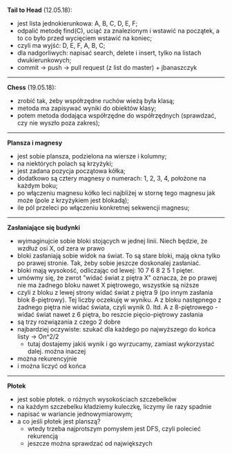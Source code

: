 **Tail to Head** (12.05.18):
- jest lista jednokierunkowa: A, B, C, D, E, F;
- odpalić metodę find(C), uciąć za znalezionym i wstawić na początek, a to co było przed wycięciem wstawić na koniec;
- czyli ma wyjść: D, E, F, A, B, C;
- dla nadgorliwych: napisać search, delete i insert, tylko na listach dwukierunkowych;
- commit -> push -> pull request (z list do master) + jbanaszczyk

---

**Chess** (19.05.18):
- zrobić tak, żeby współrzędne ruchów wieżą była klasą;
- metoda ma zapisywać wyniki do obiektów klasy;
- potem metoda dodająca współrzędne do współrzędnych (sprawdzać, czy nie wyszło poza zakres);

---

**Plansza i magnesy**
- jest sobie plansza, podzielona na wiersze i kolumny;
- na niektórych polach są krzyżyki;
- jest zadana pozycja początowa kółka;
- dodatkowo są cztery magnesy o numerach: 1, 2, 3, 4, położone na każdym boku;
- po włączeniu magnesu kółko leci najbliżej w stornę tego magnesu jak może (pole z krzyżykiem jest blokadą);
- ile pól przeleci po włączeniu konkretnej sekwencji magnesu;

---

**Zasłaniające się budynki**
- wyimaginujcie sobie bloki stojących w jednej linii. Niech będzie, że wzdłuż osi X, od zera w prawo
- bloki zasłaniają sobie widok na świat. To są stare bloki, mają okna tylko po prawej stronie. Tak, żeby sobie jeszcze doskonalej zasłaniać.
- bloki mają wysokość, odliczając od lewej: 10 7 6 8 2 5 1 pięter.
- umówmy się, że zwrot "widać świat z piętra X" oznacza, że po prawej nie ma żadnego bloku nawet X piętrowego, wszystkie są niższe
- czyli z bloku z lewej strony widać świat z piętra 9 (po innym zasłania blok 8-piętrowy). Tej liczby oczekuję w wyniku. A z bloku następnego z żadnego piętra nie widać świata, czyli wynik 0. Itd. A z 8-piętrowego - widać świat nawet z 6 piętra, bo reszcie pięcio-piętrowy zasłania
- są trzy rozwiązania z czego 2 dobre
- najbardziej oczywiste: szukać dla każdego po najwyższego do końca listy -> On^2/2
    - tutaj dostajemy jakiś wynik i go wyrzucamy, zamiast wykorzystać dalej. można inaczej
- można rekurencyjnie
- i można liczyć od końca

---

**Płotek**
- jest sobie płotek. o różnych wysokościach szczebelków
- na każdym szczebelku kładziemy kuleczkę, liczymy ile razy spadnie
- napisać w wariancie jednowymiarowym;
- a co jeśli płotek jest planszą?
    - wtedy trzeba najprotszym pomysłem jest DFS, czyli polecieć rekurencją
    - jeszcze można sprawdzać od największych